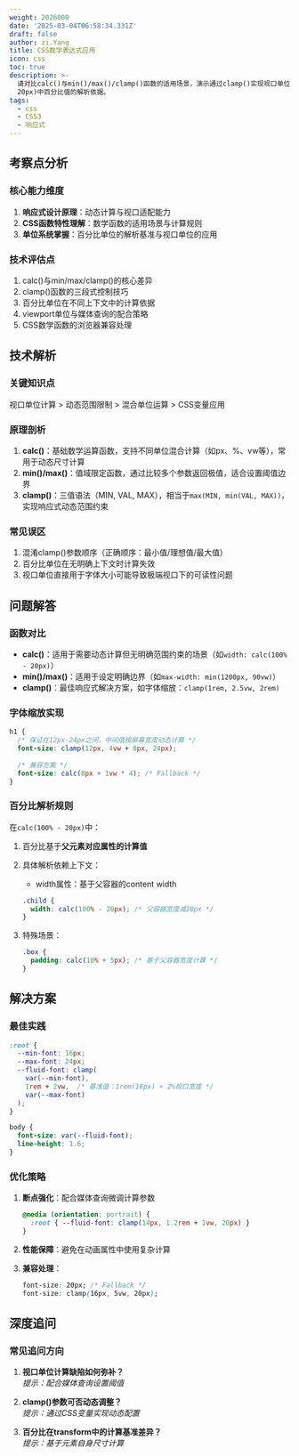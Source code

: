 ```yaml
---
weight: 2026000
date: '2025-03-04T06:58:34.331Z'
draft: false
author: zi.Yang
title: CSS数学表达式应用
icon: css
toc: true
description: >-
  请对比calc()与min()/max()/clamp()函数的适用场景，演示通过clamp()实现视口单位字体平滑缩放，并解释在calc(100% -
  20px)中百分比值的解析依据。
tags:
  - css
  - CSS3
  - 响应式
---
```


## 考察点分析

### 核心能力维度

1. **响应式设计原理**：动态计算与视口适配能力
2. **CSS函数特性理解**：数学函数的适用场景与计算规则
3. **单位系统掌握**：百分比单位的解析基准与视口单位的应用

### 技术评估点

1. calc()与min/max/clamp()的核心差异
2. clamp()函数的三段式控制技巧
3. 百分比单位在不同上下文中的计算依据
4. viewport单位与媒体查询的配合策略
5. CSS数学函数的浏览器兼容处理

## 技术解析

### 关键知识点

视口单位计算 > 动态范围限制 > 混合单位运算 > CSS变量应用

### 原理剖析

1. **calc()**：基础数学运算函数，支持不同单位混合计算（如px、%、vw等），常用于动态尺寸计算
2. **min()/max()**：值域限定函数，通过比较多个参数返回极值，适合设置阈值边界
3. **clamp()**：三值语法（MIN, VAL, MAX），相当于`max(MIN, min(VAL, MAX))`，实现响应式动态范围约束

### 常见误区

1. 混淆clamp()参数顺序（正确顺序：最小值/理想值/最大值）
2. 百分比单位在无明确上下文时计算失效
3. 视口单位直接用于字体大小可能导致极端视口下的可读性问题

## 问题解答

### 函数对比

- **calc()**：适用于需要动态计算但无明确范围约束的场景（如`width: calc(100% - 20px)`）
- **min()/max()**：适用于设定明确边界（如`max-width: min(1200px, 90vw)`）
- **clamp()**：最佳响应式解决方案，如字体缩放：`clamp(1rem, 2.5vw, 2rem)`

### 字体缩放实现

```css
h1 {
  /* 保证在12px-24px之间，中间值按屏幕宽度动态计算 */
  font-size: clamp(12px, 4vw + 8px, 24px);
  
  /* 兼容方案 */
  font-size: calc(8px + 1vw * 4); /* Fallback */
}
```

### 百分比解析规则

在`calc(100% - 20px)`中：

1. 百分比基于**父元素对应属性的计算值**
2. 具体解析依赖上下文：
   - width属性：基于父容器的content width

   ```css
   .child {
     width: calc(100% - 20px); /* 父容器宽度减20px */
   }
   ```

3. 特殊场景：

   ```css
   .box {
     padding: calc(10% + 5px); /* 基于父容器宽度计算 */
   }
   ```

## 解决方案

### 最佳实践

```css
:root {
  --min-font: 16px;
  --max-font: 24px;
  --fluid-font: clamp(
    var(--min-font), 
    1rem + 2vw,  /* 基准值：1rem(16px) + 2%视口宽度 */
    var(--max-font)
  );
}

body {
  font-size: var(--fluid-font);
  line-height: 1.6;
}
```

### 优化策略

1. **断点强化**：配合媒体查询微调计算参数

   ```css
   @media (orientation: portrait) {
     :root { --fluid-font: clamp(14px, 1.2rem + 1vw, 20px) }
   }
   ```

2. **性能保障**：避免在动画属性中使用复杂计算
3. **兼容处理**：

   ```css
   font-size: 20px; /* Fallback */
   font-size: clamp(16px, 5vw, 20px);
   ```

## 深度追问

### 常见追问方向

1. **视口单位计算缺陷如何弥补？**  
   *提示：配合媒体查询设置阈值*

2. **clamp()参数可否动态调整？**  
   *提示：通过CSS变量实现动态配置*

3. **百分比在transform中的计算基准差异？**  
   *提示：基于元素自身尺寸计算*
